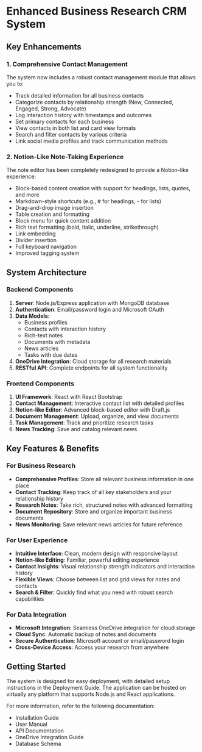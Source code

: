 # Enhanced Business Research CRM System

## Key Enhancements

### 1. Comprehensive Contact Management
The system now includes a robust contact management module that allows you to:
- Track detailed information for all business contacts
- Categorize contacts by relationship strength (New, Connected, Engaged, Strong, Advocate)
- Log interaction history with timestamps and outcomes
- Set primary contacts for each business
- View contacts in both list and card view formats
- Search and filter contacts by various criteria
- Link social media profiles and track communication methods

### 2. Notion-Like Note-Taking Experience
The note editor has been completely redesigned to provide a Notion-like experience:
- Block-based content creation with support for headings, lists, quotes, and more
- Markdown-style shortcuts (e.g., # for headings, - for lists)
- Drag-and-drop image insertion
- Table creation and formatting
- Block menu for quick content addition
- Rich text formatting (bold, italic, underline, strikethrough)
- Link embedding
- Divider insertion
- Full keyboard navigation
- Improved tagging system

## System Architecture

### Backend Components
1. **Server**: Node.js/Express application with MongoDB database
2. **Authentication**: Email/password login and Microsoft OAuth
3. **Data Models**: 
   - Business profiles
   - Contacts with interaction history
   - Rich-text notes
   - Documents with metadata
   - News articles
   - Tasks with due dates
4. **OneDrive Integration**: Cloud storage for all research materials
5. **RESTful API**: Complete endpoints for all system functionality

### Frontend Components
1. **UI Framework**: React with React Bootstrap
2. **Contact Management**: Interactive contact list with detailed profiles
3. **Notion-like Editor**: Advanced block-based editor with Draft.js
4. **Document Management**: Upload, organize, and view documents
5. **Task Management**: Track and prioritize research tasks
6. **News Tracking**: Save and catalog relevant news

## Key Features & Benefits

### For Business Research
- **Comprehensive Profiles**: Store all relevant business information in one place
- **Contact Tracking**: Keep track of all key stakeholders and your relationship history
- **Research Notes**: Take rich, structured notes with advanced formatting
- **Document Repository**: Store and organize important business documents
- **News Monitoring**: Save relevant news articles for future reference

### For User Experience
- **Intuitive Interface**: Clean, modern design with responsive layout
- **Notion-like Editing**: Familiar, powerful editing experience
- **Contact Insights**: Visual relationship strength indicators and interaction history
- **Flexible Views**: Choose between list and grid views for notes and contacts
- **Search & Filter**: Quickly find what you need with robust search capabilities

### For Data Integration
- **Microsoft Integration**: Seamless OneDrive integration for cloud storage
- **Cloud Sync**: Automatic backup of notes and documents
- **Secure Authentication**: Microsoft account or email/password login
- **Cross-Device Access**: Access your research from anywhere

## Getting Started

The system is designed for easy deployment, with detailed setup instructions in the Deployment Guide. The application can be hosted on virtually any platform that supports Node.js and React applications.

For more information, refer to the following documentation:
- Installation Guide
- User Manual
- API Documentation
- OneDrive Integration Guide
- Database Schema
